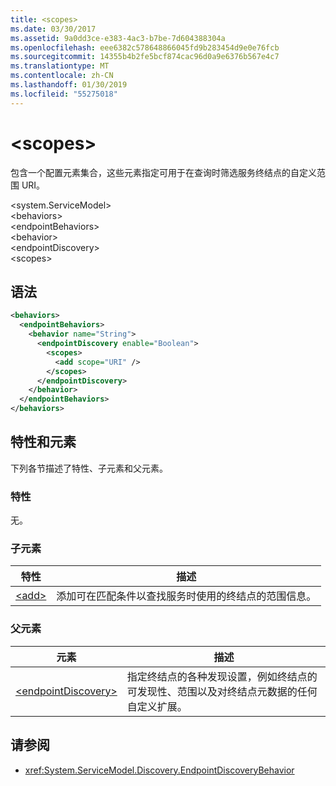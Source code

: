 ```yaml
---
title: <scopes>
ms.date: 03/30/2017
ms.assetid: 9a0dd3ce-e383-4ac3-b7be-7d604388304a
ms.openlocfilehash: eee6382c578648866045fd9b283454d9e0e76fcb
ms.sourcegitcommit: 14355b4b2fe5bcf874cac96d0a9e6376b567e4c7
ms.translationtype: MT
ms.contentlocale: zh-CN
ms.lasthandoff: 01/30/2019
ms.locfileid: "55275018"
---
```

# <a name="scopes"></a>\<scopes>
包含一个配置元素集合，这些元素指定可用于在查询时筛选服务终结点的自定义范围 URI。  
  
\<system.ServiceModel>  
\<behaviors>  
\<endpointBehaviors>  
\<behavior>  
\<endpointDiscovery>  
\<scopes>  
  
## <a name="syntax"></a>语法  
  
```xml  
<behaviors>
  <endpointBehaviors>
    <behavior name="String">
      <endpointDiscovery enable="Boolean">
        <scopes>
          <add scope="URI" />
        </scopes>
      </endpointDiscovery>
    </behavior>
  </endpointBehaviors>
</behaviors>
```  
  
## <a name="attributes-and-elements"></a>特性和元素  
 下列各节描述了特性、子元素和父元素。  
  
### <a name="attributes"></a>特性  
 无。  
  
### <a name="child-elements"></a>子元素  
  
|特性|描述|  
|---------------|-----------------|  
|[\<add>](../../../../../docs/framework/configure-apps/file-schema/wcf/add-of-scopes.md)|添加可在匹配条件以查找服务时使用的终结点的范围信息。|  
  
### <a name="parent-elements"></a>父元素  
  
|元素|描述|  
|-------------|-----------------|  
|[\<endpointDiscovery>](../../../../../docs/framework/configure-apps/file-schema/wcf/endpointdiscovery.md)|指定终结点的各种发现设置，例如终结点的可发现性、范围以及对终结点元数据的任何自定义扩展。|  
  
## <a name="see-also"></a>请参阅
- <xref:System.ServiceModel.Discovery.EndpointDiscoveryBehavior>
